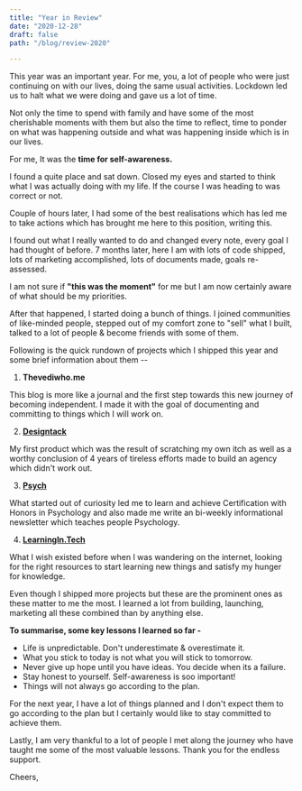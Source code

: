 ```yaml
---
title: "Year in Review"
date: "2020-12-28"
draft: false
path: "/blog/review-2020"

---
```


This year was an important year. For me, you, a lot of people who were just continuing on with our lives, doing the same usual activities. Lockdown led us to halt what we were doing and gave us a lot of time. 

Not only the time to spend with family and have some of the most cherishable moments with them but also the time to reflect, time to ponder on what was happening outside and what was happening inside which is in our lives.

For me, It was the **time for self-awareness.**

I found a quite place and sat down. Closed my eyes and started to think what I was actually doing with my life. If the course I was heading to was correct or not.

Couple of hours later, I had some of the best realisations which has led me to take actions which has brought me here to this position, writing this. 

I found out what I really wanted to do and changed every note, every goal I had thought of before. 7 months later, here I am with lots of code shipped, lots of marketing accomplished, lots of documents made, goals re-assessed. 

I am not sure if **"this was the moment"** for me but I am now certainly aware of what should be my priorities. 

After that happened, I started doing a bunch of things. I joined communities of like-minded people,  stepped out of my comfort zone to "sell" what I built, talked to a lot of people & become friends with some of them.

Following is the quick rundown of projects which I shipped this year and some brief information about them --

1. **Thevediwho.me**

This blog is more like a journal and the first step towards this new journey of becoming independent. I made it with the goal of documenting and committing to things which I will work on.

2. **[Designtack](https://www.designtack.com)**

My first product which was the result of scratching my own itch as well as a worthy conclusion of 4 years of tireless efforts made to build an agency which didn't work out.

3. **[Psych](https://psych.substack.com)**

What started out of curiosity led me to learn and achieve Certification with Honors in Psychology and also made me write an bi-weekly informational newsletter which teaches people Psychology.

4. **[LearningIn.Tech](https://learningin.tech)**

What I wish existed before when I was wandering on the internet, looking for the right resources to start learning new things and satisfy my hunger for knowledge.

Even though I shipped more projects but these are the prominent ones as these matter to me the most. I learned a lot from building, launching, marketing all these combined than by anything else.    

**To summarise, some key lessons I learned so far -**
- Life is unpredictable. Don't underestimate & overestimate it.
- What you stick to today is not what you will stick to tomorrow.
- Never give up hope until you have ideas. You decide when its a failure.
- Stay honest to yourself. Self-awareness is soo important!
- Things will not always go according to the plan.

For the next year, I have a lot of things planned and I don't expect them to go according to the plan but I certainly would like to stay committed to achieve them. 

Lastly, I am very thankful to a lot of people I met along the journey who have taught me some of the most valuable lessons. Thank you for the endless support.

Cheers, 